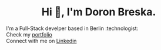 <h1 align="center">Hi 👋, I'm Doron Breska.</h1>
<p align="left">I'm a Full-Stack develper based in Berlin :technologist:<br/>Check my <a href="https://doron-breska-portfolio.netlify.app/">portfolio</a><br/>Connect with me on <a href="[https://doron-breska-portfolio.netlify.app/](https://www.linkedin.com/in/doron-breska)">Linkedin</a></p>



<!--
**Doron-Breska/Doron-Breska** is a ✨ _special_ ✨ repository because its `README.md` (this file) appears on your GitHub profile.

Here are some ideas to get you started:

- 🔭 I’m currently working on ...
- 🌱 I’m currently learning ...
- 👯 I’m looking to collaborate on ...
- 🤔 I’m looking for help with ...
- 💬 Ask me about ...
- 📫 How to reach me: ...
- 😄 Pronouns: ...
- ⚡ Fun fact: ...
-->
